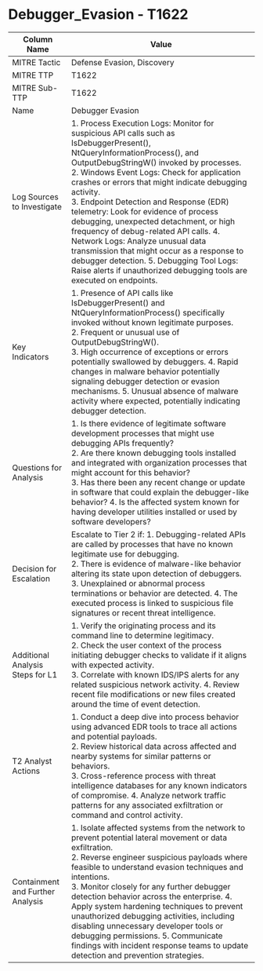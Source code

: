 # Debugger_Evasion - T1622

| Column Name | Value |
|-------------|-------|
| MITRE Tactic | Defense Evasion, Discovery |
| MITRE TTP | T1622 |
| MITRE Sub-TTP | T1622 |
| Name | Debugger Evasion |
| Log Sources to Investigate | 1. Process Execution Logs: Monitor for suspicious API calls such as IsDebuggerPresent(), NtQueryInformationProcess(), and OutputDebugStringW() invoked by processes.<br>2. Windows Event Logs: Check for application crashes or errors that might indicate debugging activity.<br>3. Endpoint Detection and Response (EDR) telemetry: Look for evidence of process debugging, unexpected detachment, or high frequency of debug-related API calls. 4. Network Logs: Analyze unusual data transmission that might occur as a response to debugger detection. 5. Debugging Tool Logs: Raise alerts if unauthorized debugging tools are executed on endpoints. |
| Key Indicators | 1. Presence of API calls like IsDebuggerPresent() and NtQueryInformationProcess() specifically invoked without known legitimate purposes.<br>2. Frequent or unusual use of OutputDebugStringW().<br>3. High occurrence of exceptions or errors potentially swallowed by debuggers. 4. Rapid changes in malware behavior potentially signaling debugger detection or evasion mechanisms. 5. Unusual absence of malware activity where expected, potentially indicating debugger detection. |
| Questions for Analysis | 1. Is there evidence of legitimate software development processes that might use debugging APIs frequently?<br>2. Are there known debugging tools installed and integrated with organization processes that might account for this behavior?<br>3. Has there been any recent change or update in software that could explain the debugger-like behavior? 4. Is the affected system known for having developer utilities installed or used by software developers? |
| Decision for Escalation | Escalate to Tier 2 if: 1. Debugging-related APIs are called by processes that have no known legitimate use for debugging.<br>2. There is evidence of malware-like behavior altering its state upon detection of debuggers.<br>3. Unexplained or abnormal process terminations or behavior are detected. 4. The executed process is linked to suspicious file signatures or recent threat intelligence. |
| Additional Analysis Steps for L1 | 1. Verify the originating process and its command line to determine legitimacy.<br>2. Check the user context of the process initiating debugger checks to validate if it aligns with expected activity.<br>3. Correlate with known IDS/IPS alerts for any related suspicious network activity. 4. Review recent file modifications or new files created around the time of event detection. |
| T2 Analyst Actions | 1. Conduct a deep dive into process behavior using advanced EDR tools to trace all actions and potential payloads.<br>2. Review historical data across affected and nearby systems for similar patterns or behaviors.<br>3. Cross-reference process with threat intelligence databases for any known indicators of compromise. 4. Analyze network traffic patterns for any associated exfiltration or command and control activity. |
| Containment and Further Analysis | 1. Isolate affected systems from the network to prevent potential lateral movement or data exfiltration.<br>2. Reverse engineer suspicious payloads where feasible to understand evasion techniques and intentions.<br>3. Monitor closely for any further debugger detection behavior across the enterprise. 4. Apply system hardening techniques to prevent unauthorized debugging activities, including disabling unnecessary developer tools or debugging permissions. 5. Communicate findings with incident response teams to update detection and prevention strategies. |

